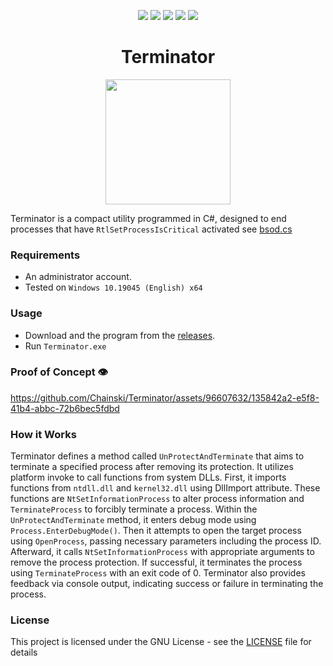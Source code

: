 <p align= "center">
  <img src="https://img.shields.io/github/languages/top/Chainski/Terminator?style=flat&color=red">
   <img src="https://img.shields.io/github/stars/Chainski/Terminator?style=flat&color=red">
     <img src="https://img.shields.io/github/last-commit/chainski/terminator?color=red">
   <img src="https://img.shields.io/github/license/chainski/terminator?color=red">
    <img src="https://hits.sh/github.com/chainski/terminator.svg?label=views&color=red">
   <br>
</p>

<h1 align="center">Terminator</h1>

<p align="center">
<img src="https://github.com/Chainski/Terminator/assets/96607632/6deac6c5-9df1-4143-a8ab-9aecb811de34", width="200", height="200">
</p>


Terminator is a compact utility programmed in C#, designed to end processes that have ```RtlSetProcessIsCritical``` activated see [bsod.cs](https://github.com/Chainski/Terminator/blob/main/bsod.cs)

### Requirements
- An administrator account.
- Tested on ```Windows 10.19045 (English) x64```

### Usage
- Download and the program from the [releases](https://github.com/Chainski/Terminator/releases).
- Run ```Terminator.exe```

### Proof of Concept 👁

https://github.com/Chainski/Terminator/assets/96607632/135842a2-e5f8-41b4-abbc-72b6bec5fdbd

### How it Works
Terminator defines a method called ```UnProtectAndTerminate``` that aims to terminate a specified process after removing its protection. It utilizes platform invoke to call functions from system DLLs.
First, it imports functions from ```ntdll.dll``` and ```kernel32.dll``` using DllImport attribute. These functions are ```NtSetInformationProcess``` to alter process information and ```TerminateProcess``` to forcibly terminate a process.
Within the ```UnProtectAndTerminate``` method, it enters debug mode using ```Process.EnterDebugMode()```. Then it attempts to open the target process using ```OpenProcess```, passing necessary parameters including the process ID.
Afterward, it calls ```NtSetInformationProcess``` with appropriate arguments to remove the process protection. If successful, it terminates the process using ```TerminateProcess``` with an exit code of 0.
Terminator also provides feedback via console output, indicating success or failure in terminating the process.


### License
This project is licensed under the GNU License - see the [LICENSE](https://github.com/chainski/Terminator/blob/main/LICENSE) file for details
